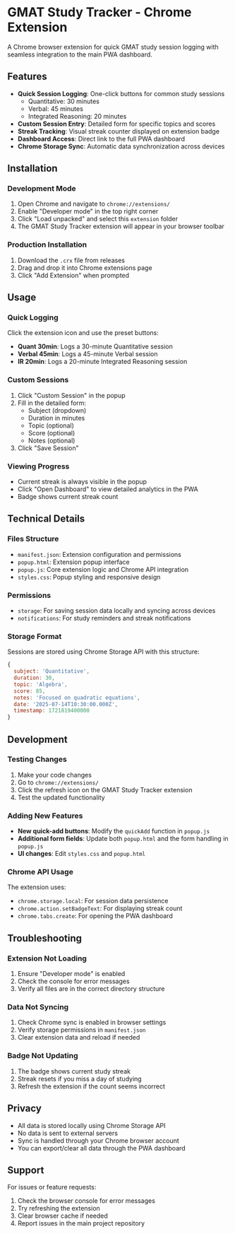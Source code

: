 # GMAT Study Tracker - Chrome Extension

A Chrome browser extension for quick GMAT study session logging with seamless integration to the main PWA dashboard.

## Features

- **Quick Session Logging**: One-click buttons for common study sessions
  - Quantitative: 30 minutes
  - Verbal: 45 minutes  
  - Integrated Reasoning: 20 minutes
- **Custom Session Entry**: Detailed form for specific topics and scores
- **Streak Tracking**: Visual streak counter displayed on extension badge
- **Dashboard Access**: Direct link to the full PWA dashboard
- **Chrome Storage Sync**: Automatic data synchronization across devices

## Installation

### Development Mode
1. Open Chrome and navigate to `chrome://extensions/`
2. Enable "Developer mode" in the top right corner
3. Click "Load unpacked" and select this `extension` folder
4. The GMAT Study Tracker extension will appear in your browser toolbar

### Production Installation
1. Download the `.crx` file from releases
2. Drag and drop it into Chrome extensions page
3. Click "Add Extension" when prompted

## Usage

### Quick Logging
Click the extension icon and use the preset buttons:
- **Quant 30min**: Logs a 30-minute Quantitative session
- **Verbal 45min**: Logs a 45-minute Verbal session  
- **IR 20min**: Logs a 20-minute Integrated Reasoning session

### Custom Sessions
1. Click "Custom Session" in the popup
2. Fill in the detailed form:
   - Subject (dropdown)
   - Duration in minutes
   - Topic (optional)
   - Score (optional)
   - Notes (optional)
3. Click "Save Session"

### Viewing Progress
- Current streak is always visible in the popup
- Click "Open Dashboard" to view detailed analytics in the PWA
- Badge shows current streak count

## Technical Details

### Files Structure
- `manifest.json`: Extension configuration and permissions
- `popup.html`: Extension popup interface
- `popup.js`: Core extension logic and Chrome API integration
- `styles.css`: Popup styling and responsive design

### Permissions
- `storage`: For saving session data locally and syncing across devices
- `notifications`: For study reminders and streak notifications

### Storage Format
Sessions are stored using Chrome Storage API with this structure:
```javascript
{
  subject: 'Quantitative',
  duration: 30,
  topic: 'Algebra',
  score: 85,
  notes: 'Focused on quadratic equations',
  date: '2025-07-14T10:30:00.000Z',
  timestamp: 1721819400000
}
```

## Development

### Testing Changes
1. Make your code changes
2. Go to `chrome://extensions/`
3. Click the refresh icon on the GMAT Study Tracker extension
4. Test the updated functionality

### Adding New Features
- **New quick-add buttons**: Modify the `quickAdd` function in `popup.js`
- **Additional form fields**: Update both `popup.html` and the form handling in `popup.js`
- **UI changes**: Edit `styles.css` and `popup.html`

### Chrome API Usage
The extension uses:
- `chrome.storage.local`: For session data persistence
- `chrome.action.setBadgeText`: For displaying streak count
- `chrome.tabs.create`: For opening the PWA dashboard

## Troubleshooting

### Extension Not Loading
1. Ensure "Developer mode" is enabled
2. Check the console for error messages
3. Verify all files are in the correct directory structure

### Data Not Syncing
1. Check Chrome sync is enabled in browser settings
2. Verify storage permissions in `manifest.json`
3. Clear extension data and reload if needed

### Badge Not Updating
1. The badge shows current study streak
2. Streak resets if you miss a day of studying
3. Refresh the extension if the count seems incorrect

## Privacy

- All data is stored locally using Chrome Storage API
- No data is sent to external servers
- Sync is handled through your Chrome browser account
- You can export/clear all data through the PWA dashboard

## Support

For issues or feature requests:
1. Check the browser console for error messages
2. Try refreshing the extension
3. Clear browser cache if needed
4. Report issues in the main project repository
